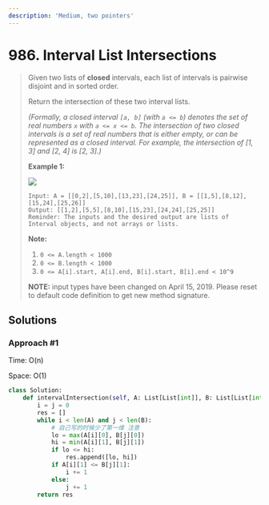 ```yaml
---
description: 'Medium, two pointers'
---
```


# 986. Interval List Intersections

> Given two lists of **closed** intervals, each list of intervals is pairwise disjoint and in sorted order.
>
> Return the intersection of these two interval lists.
>
> _\(Formally, a closed interval `[a, b]` \(with `a <= b`\) denotes the set of real numbers `x` with `a <= x <= b`.  The intersection of two closed intervals is a set of real numbers that is either empty, or can be represented as a closed interval.  For example, the intersection of \[1, 3\] and \[2, 4\] is \[2, 3\].\)_
>
> **Example 1:**
>
> ![](https://assets.leetcode.com/uploads/2019/01/30/interval1.png)
>
> ```text
> Input: A = [[0,2],[5,10],[13,23],[24,25]], B = [[1,5],[8,12],[15,24],[25,26]]
> Output: [[1,2],[5,5],[8,10],[15,23],[24,24],[25,25]]
> Reminder: The inputs and the desired output are lists of Interval objects, and not arrays or lists.
> ```
>
> **Note:**
>
> 1. `0 <= A.length < 1000`
> 2. `0 <= B.length < 1000`
> 3. `0 <= A[i].start, A[i].end, B[i].start, B[i].end < 10^9`
>
> **NOTE:** input types have been changed on April 15, 2019. Please reset to default code definition to get new method signature.

## Solutions

### Approach \#1

Time: O\(n\)

Space: O\(1\)

```python
class Solution:
    def intervalIntersection(self, A: List[List[int]], B: List[List[int]]) -> List[List[int]]:
        i = j = 0
        res = []
        while i < len(A) and j < len(B):
            # 自己写的时候少了第一维 注意
            lo = max(A[i][0], B[j][0])
            hi = min(A[i][1], B[j][1]) 
            if lo <= hi:
                res.append([lo, hi])    
            if A[i][1] <= B[j][1]:
                i += 1
            else:
                j += 1
        return res
```

